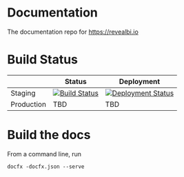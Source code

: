 # Documentation
 The documentation repo for https://revealbi.io

 # Build Status

|          | Status | Deployment |
| -------- | ------ | ---------- |
| Staging | [![Build Status](https://infragistics.visualstudio.com/BusinessTools/_apis/build/status/RevealBi.Documentation?branchName=master)](https://infragistics.visualstudio.com/BusinessTools/_build/latest?definitionId=56&branchName=master) | [![Deployment Status](https://infragistics.vsrm.visualstudio.com/_apis/public/Release/badge/14a7928c-44bc-4aed-b2ca-9a0ffbb14d7a/1/1)](https://infragistics.vsrm.visualstudio.com/_apis/public/Release/badge/14a7928c-44bc-4aed-b2ca-9a0ffbb14d7a/1/1) |
| Production | TBD | TBD |

 # Build the docs
 From a command line, run

 `docfx -docfx.json --serve`

 
